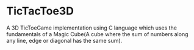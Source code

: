 # TicTacToe3D
A 3D TicToeGame implementation using C language which uses the fundamentals of a Magic Cube(A cube where the sum of numbers along any line, edge or diagonal has the same sum).
